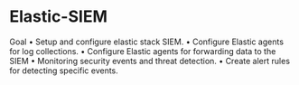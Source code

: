 # Elastic-SIEM
Goal 
•	Setup and configure elastic stack SIEM.
•	Configure Elastic agents for log collections.
•	Configure Elastic agents for forwarding data to the SIEM
•	Monitoring security events and threat detection.
•	Create alert rules for detecting specific events.
